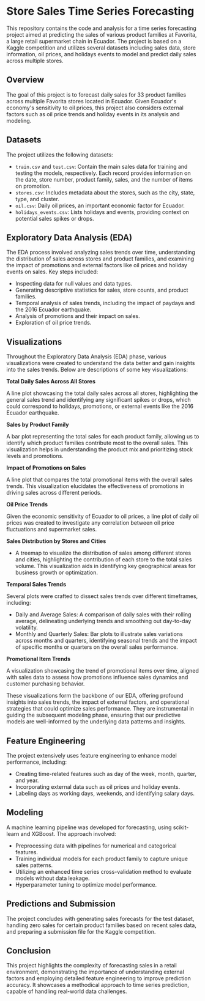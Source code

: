 # Store Sales Time Series Forecasting

This repository contains the code and analysis for a time series forecasting project aimed at predicting the sales of various product families at Favorita, a large retail supermarket chain in Ecuador. The project is based on a Kaggle competition and utilizes several datasets including sales data, store information, oil prices, and holidays events to model and predict daily sales across multiple stores.

## Overview

The goal of this project is to forecast daily sales for 33 product families across multiple Favorita stores located in Ecuador. Given Ecuador's economy's sensitivity to oil prices, this project also considers external factors such as oil price trends and holiday events in its analysis and modeling. 

## Datasets

The project utilizes the following datasets:

- `train.csv` and `test.csv`: Contain the main sales data for training and testing the models, respectively. Each record provides information on the date, store number, product family, sales, and the number of items on promotion.
- `stores.csv`: Includes metadata about the stores, such as the city, state, type, and cluster.
- `oil.csv`: Daily oil prices, an important economic factor for Ecuador.
- `holidays_events.csv`: Lists holidays and events, providing context on potential sales spikes or drops.

## Exploratory Data Analysis (EDA)

The EDA process involved analyzing sales trends over time, understanding the distribution of sales across stores and product families, and examining the impact of promotions and external factors like oil prices and holiday events on sales. Key steps included:

- Inspecting data for null values and data types.
- Generating descriptive statistics for sales, store counts, and product families.
- Temporal analysis of sales trends, including the impact of paydays and the 2016 Ecuador earthquake.
- Analysis of promotions and their impact on sales.
- Exploration of oil price trends.

## Visualizations

Throughout the Exploratory Data Analysis (EDA) phase, various visualizations were created to understand the data better and gain insights into the sales trends. Below are descriptions of some key visualizations:

**Total Daily Sales Across All Stores**

A line plot showcasing the total daily sales across all stores, highlighting the general sales trend and identifying any significant spikes or drops, which could correspond to holidays, promotions, or external events like the 2016 Ecuador earthquake.

**Sales by Product Family**

A bar plot representing the total sales for each product family, allowing us to identify which product families contribute most to the overall sales. This visualization helps in understanding the product mix and prioritizing stock levels and promotions.

**Impact of Promotions on Sales**

A line plot that compares the total promotional items with the overall sales trends. This visualization elucidates the effectiveness of promotions in driving sales across different periods.

**Oil Price Trends**

Given the economic sensitivity of Ecuador to oil prices, a line plot of daily oil prices was created to investigate any correlation between oil price fluctuations and supermarket sales.

**Sales Distribution by Stores and Cities**

- A treemap to visualize the distribution of sales among different stores and cities, highlighting the contribution of each store to the total sales volume. This visualization aids in identifying key geographical areas for business growth or optimization.

**Temporal Sales Trends**

Several plots were crafted to dissect sales trends over different timeframes, including:
- Daily and Average Sales: A comparison of daily sales with their rolling average, delineating underlying trends and smoothing out day-to-day volatility.
- Monthly and Quarterly Sales: Bar plots to illustrate sales variations across months and quarters, identifying seasonal trends and the impact of specific months or quarters on the overall sales performance.

**Promotional Item Trends**

A visualization showcasing the trend of promotional items over time, aligned with sales data to assess how promotions influence sales dynamics and customer purchasing behavior.

These visualizations form the backbone of our EDA, offering profound insights into sales trends, the impact of external factors, and operational strategies that could optimize sales performance. They are instrumental in guiding the subsequent modeling phase, ensuring that our predictive models are well-informed by the underlying data patterns and insights.



## Feature Engineering

The project extensively uses feature engineering to enhance model performance, including:

- Creating time-related features such as day of the week, month, quarter, and year.
- Incorporating external data such as oil prices and holiday events.
- Labeling days as working days, weekends, and identifying salary days.

## Modeling

A machine learning pipeline was developed for forecasting, using scikit-learn and XGBoost. The approach involved:

- Preprocessing data with pipelines for numerical and categorical features.
- Training individual models for each product family to capture unique sales patterns.
- Utilizing an enhanced time series cross-validation method to evaluate models without data leakage.
- Hyperparameter tuning to optimize model performance.

## Predictions and Submission

The project concludes with generating sales forecasts for the test dataset, handling zero sales for certain product families based on recent sales data, and preparing a submission file for the Kaggle competition.


## Conclusion

This project highlights the complexity of forecasting sales in a retail environment, demonstrating the importance of understanding external factors and employing detailed feature engineering to improve prediction accuracy. It showcases a methodical approach to time series prediction, capable of handling real-world data challenges.

